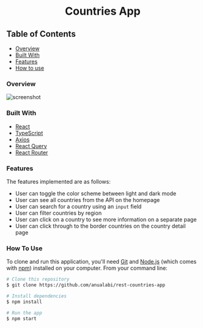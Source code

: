 <h1 align="center">Countries App</h1>

## Table of Contents

- [Overview](#overview)
- [Built With](#built-with)
- [Features](#features)
- [How to use](#how-to-use)

### Overview

![screenshot](https://user-images.githubusercontent.com/33486765/185797467-205d51f2-0e10-457a-a99f-8f33f97d585d.png)

### Built With

- [React](https://reactjs.org/)
- [TypeScript](https://www.typescriptlang.org/)
- [Axios](https://axios-http.com/docs/intro)
- [React Query](https://react-query-v3.tanstack.com/)
- [React Router](https://reactrouter.com/)

### Features

The features implemented are as follows:

- User can toggle the color scheme between light and dark mode
- User can see all countries from the API on the homepage
- User can search for a country using an `input` field
- User can filter countries by region
- User can click on a country to see more information on a separate page
- User can click through to the border countries on the country detail page

### How To Use

To clone and run this application, you'll need [Git](https://git-scm.com) and [Node.js](https://nodejs.org/en/download/) (which comes with [npm](http://npmjs.com)) installed on your computer. From your command line:

```bash
# Clone this repository
$ git clone https://github.com/anualabi/rest-countries-app

# Install dependencies
$ npm install

# Run the app
$ npm start
```
